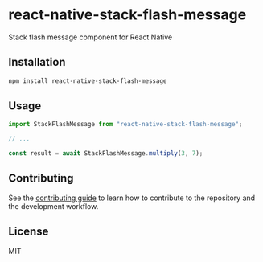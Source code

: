 # react-native-stack-flash-message

Stack flash message component for React Native

## Installation

```sh
npm install react-native-stack-flash-message
```

## Usage

```js
import StackFlashMessage from "react-native-stack-flash-message";

// ...

const result = await StackFlashMessage.multiply(3, 7);
```

## Contributing

See the [contributing guide](CONTRIBUTING.md) to learn how to contribute to the repository and the development workflow.

## License

MIT
